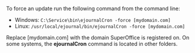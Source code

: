 <!-- markdownlint-disable-file MD041 -->
To force an update run the following command from the command line:

* Windows: `C:\Service\bin\ejournalCron -force [mydomain.com]`
* Linux: `/usr/local/ejournal/bin/ejournalCron -force [mydomain.com]`

Replace \[mydomain.com\] with the domain SuperOffice is registered on. On some systems, the **ejournalCron** command is located in other folders.
